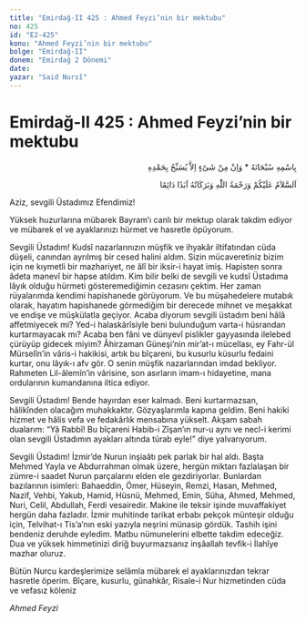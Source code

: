 ```yaml
---
title: "Emirdağ-II 425 : Ahmed Feyzi’nin bir mektubu"
no: 425
id: "E2-425"
konu: "Ahmed Feyzi’nin bir mektubu"
bolge: "Emirdağ-II"
donem: "Emirdağ 2 Dönemi"
date: 
yazar: "Said Nursî"
---
```


# Emirdağ-II 425 : Ahmed Feyzi’nin bir mektubu

<p class="arabic" dir="rtl" title="Meal: “Subhân Allah’ın adıyla” * “Hiçbir şey yoktur ki O'nu hamd ile tesbih etmesin” [İsrâ 17:44]">بِاسْمِهِ سُبْحَانَهُ * وَاِنْ مِنْ شَىْءٍ اِلاَّ يُسَبِّحُ بِحَمْدِهِ</p>

<p class="arabic" dir="rtl" title="Meal: “Allah’ın selâmı, rahmeti ve bereketleri, ebedî ve dâimî olarak üzerinize olsun.”">اَلسَّلاَمُ عَلَيْكُمْ وَرَحْمَةُ اللّٰهِ وَبَرَكَاتُهُ اَبَدًا دَائِمًا</p>

Aziz, sevgili Üstadımız Efendimiz!

Yüksek huzurlarına mübarek Bayram’ı canlı bir mektup olarak takdim ediyor ve mübarek el ve ayaklarınızı hürmet ve hasretle öpüyorum.

Sevgili Üstadım! Kudsî nazarlarınızın müşfik ve ihyakâr iltifatından cüda düşeli, canından ayrılmış bir cesed halini aldım. Sizin mücaveretiniz bizim için ne kıymetli bir mazhariyet, ne âlî bir iksir-i hayat imiş. Hapisten sonra âdeta manevî bir hapse atıldım. Kim bilir belki de sevgili ve kudsî Üstadıma lâyık olduğu hürmeti gösteremediğimin cezasını çektim. Her zaman rüyalarımda kendimi hapishanede görüyorum. Ve bu müşahedelere mutabık olarak, hayatım hapishanede görmediğim bir derecede mihnet ve meşakkat ve endişe ve müşkülatla geçiyor. Acaba diyorum sevgili üstadım beni hâlâ affetmiyecek mi? Yed-i halaskârîsiyle beni bulunduğum varta-i hüsrandan kurtarmayacak mı? Acaba ben fâni ve dünyevî pislikler gayyasında ilelebed çürüyüp gidecek miyim? Âhirzaman Güneşi’nin mir’at-ı mücellası, ey Fahr-ül Mürselîn’in vâris-i hakikisi, artık bu bîçareni, bu kusurlu küsurlu fedaini kurtar, onu lâyık-ı afv gör. O senin müşfik nazarlarından imdad bekliyor. Rahmeten Lil-âlemîn’in vârisine, son asırların imam-ı hidayetine, mana ordularının kumandanına iltica ediyor.

Sevgili Üstadım! Bende hayırdan eser kalmadı. Beni kurtarmazsan, hâlikînden olacağım muhakkaktır. Gözyaşlarımla kapına geldim. Beni hakiki hizmet ve hâlis vefa ve fedakârlık mensabına yükselt. Akşam sabah dualarım: “Yâ Rabbî! Bu bîçareni Habib-i Zîşan’ın nur-u aynı ve necl-i kerimi olan sevgili Üstadımın ayakları altında türab eyle!” diye yalvarıyorum.

Sevgili Üstadım! İzmir’de Nurun inşiaâtı pek parlak bir hal aldı. Başta Mehmed Yayla ve Abdurrahman olmak üzere, hergün miktarı fazlalaşan bir zümre-i saadet Nurun parçalarını elden ele gezdiriyorlar. Bunlardan bazılarının isimleri: Bahaeddin, Ömer, Hüseyin, Remzi, Hasan, Mehmed, Nazif, Vehbi, Yakub, Hamid, Hüsnü, Mehmed, Emin, Süha, Ahmed, Mehmed, Nuri, Celil, Abdullah, Ferdi vesairedir. Makine ile teksir işinde muvaffakiyet hergün daha fazladır. İzmir muhitinde tarikat erbabı pekçok münteşir olduğu için, Telvihat-ı Tis’a’nın eski yazıyla neşrini münasip gördük. Tashih işini bendeniz deruhde eyledim. Matbu nümunelerini elbette takdim edeceğiz. Dua ve yüksek himmetinizi diriğ buyurmazsanız inşâallah tevfik-i İlahîye mazhar oluruz.

Bütün Nurcu kardeşlerimize selâmla mübarek el ayaklarınızdan tekrar hasretle öperim. Bîçare, kusurlu, günahkâr, Risale-i Nur hizmetinden cüda ve vefasız köleniz

*Ahmed Feyzi*

